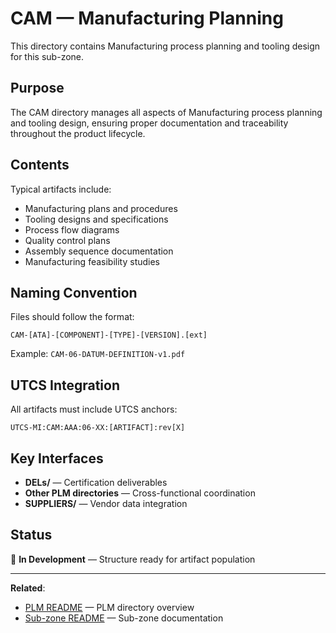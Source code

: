 # CAM — Manufacturing Planning

This directory contains Manufacturing process planning and tooling design for this sub-zone.

## Purpose

The CAM directory manages all aspects of Manufacturing process planning and tooling design, ensuring proper documentation and traceability throughout the product lifecycle.

## Contents

Typical artifacts include:
- Manufacturing plans and procedures
- Tooling designs and specifications
- Process flow diagrams
- Quality control plans
- Assembly sequence documentation
- Manufacturing feasibility studies

## Naming Convention

Files should follow the format:
```
CAM-[ATA]-[COMPONENT]-[TYPE]-[VERSION].[ext]
```

Example: `CAM-06-DATUM-DEFINITION-v1.pdf`

## UTCS Integration

All artifacts must include UTCS anchors:
```
UTCS-MI:CAM:AAA:06-XX:[ARTIFACT]:rev[X]
```

## Key Interfaces

- **DELs/** — Certification deliverables
- **Other PLM directories** — Cross-functional coordination
- **SUPPLIERS/** — Vendor data integration

## Status

🚧 **In Development** — Structure ready for artifact population

---

**Related**:
- [PLM README](../README.md) — PLM directory overview
- [Sub-zone README](../../README.md) — Sub-zone documentation
